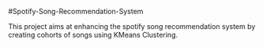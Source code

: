#Spotify-Song-Recommendation-System

This project aims at enhancing the spotify song recommendation system by creating cohorts of songs using KMeans Clustering.
